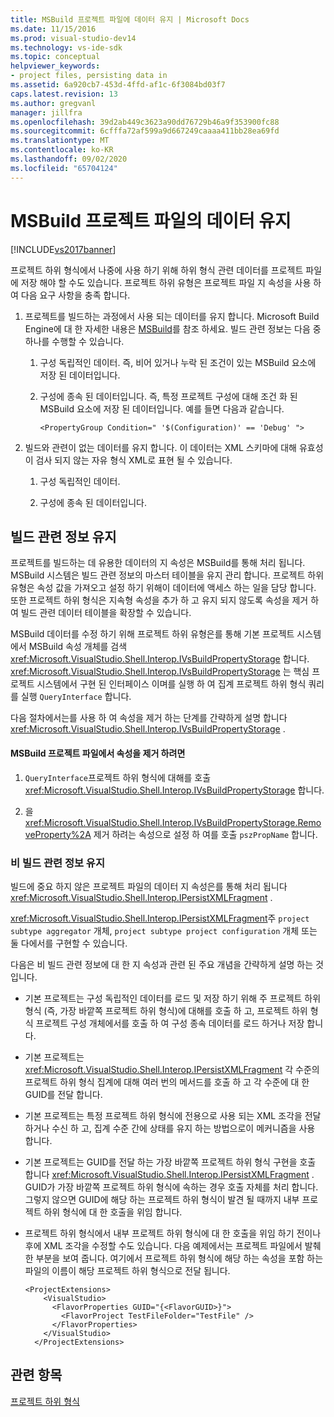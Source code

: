 ```yaml
---
title: MSBuild 프로젝트 파일에 데이터 유지 | Microsoft Docs
ms.date: 11/15/2016
ms.prod: visual-studio-dev14
ms.technology: vs-ide-sdk
ms.topic: conceptual
helpviewer_keywords:
- project files, persisting data in
ms.assetid: 6a920cb7-453d-4ffd-af1c-6f3084bd03f7
caps.latest.revision: 13
ms.author: gregvanl
manager: jillfra
ms.openlocfilehash: 39d2ab449c3623a90dd76729b46a9f353900fc88
ms.sourcegitcommit: 6cfffa72af599a9d667249caaaa411bb28ea69fd
ms.translationtype: MT
ms.contentlocale: ko-KR
ms.lasthandoff: 09/02/2020
ms.locfileid: "65704124"
---
```

# <a name="persisting-data-in-the-msbuild-project-file"></a>MSBuild 프로젝트 파일의 데이터 유지
[!INCLUDE[vs2017banner](../../includes/vs2017banner.md)]

프로젝트 하위 형식에서 나중에 사용 하기 위해 하위 형식 관련 데이터를 프로젝트 파일에 저장 해야 할 수도 있습니다. 프로젝트 하위 유형은 프로젝트 파일 지 속성을 사용 하 여 다음 요구 사항을 충족 합니다.  
  
1. 프로젝트를 빌드하는 과정에서 사용 되는 데이터를 유지 합니다. Microsoft Build Engine에 대 한 자세한 내용은 [MSBuild](https://msdn.microsoft.com/7c49aba1-ee6c-47d8-9de1-6f29a906e20b)를 참조 하세요. 빌드 관련 정보는 다음 중 하나를 수행할 수 있습니다.  
  
    1. 구성 독립적인 데이터. 즉, 비어 있거나 누락 된 조건이 있는 MSBuild 요소에 저장 된 데이터입니다.  
  
    2. 구성에 종속 된 데이터입니다. 즉, 특정 프로젝트 구성에 대해 조건 화 된 MSBuild 요소에 저장 된 데이터입니다. 예를 들면 다음과 같습니다.  
  
        ```  
        <PropertyGroup Condition=" '$(Configuration)' == 'Debug' ">  
        ```  
  
2. 빌드와 관련이 없는 데이터를 유지 합니다. 이 데이터는 XML 스키마에 대해 유효성이 검사 되지 않는 자유 형식 XML로 표현 될 수 있습니다.  
  
    1. 구성 독립적인 데이터.  
  
    2. 구성에 종속 된 데이터입니다.  
  
## <a name="persisting-build-related-information"></a>빌드 관련 정보 유지  
 프로젝트를 빌드하는 데 유용한 데이터의 지 속성은 MSBuild를 통해 처리 됩니다. MSBuild 시스템은 빌드 관련 정보의 마스터 테이블을 유지 관리 합니다. 프로젝트 하위 유형은 속성 값을 가져오고 설정 하기 위해이 데이터에 액세스 하는 일을 담당 합니다. 또한 프로젝트 하위 형식은 지속형 속성을 추가 하 고 유지 되지 않도록 속성을 제거 하 여 빌드 관련 데이터 테이블을 확장할 수 있습니다.  
  
 MSBuild 데이터를 수정 하기 위해 프로젝트 하위 유형은를 통해 기본 프로젝트 시스템에서 MSBuild 속성 개체를 검색 <xref:Microsoft.VisualStudio.Shell.Interop.IVsBuildPropertyStorage> 합니다. <xref:Microsoft.VisualStudio.Shell.Interop.IVsBuildPropertyStorage> 는 핵심 프로젝트 시스템에서 구현 된 인터페이스 이며를 실행 하 여 집계 프로젝트 하위 형식 쿼리를 실행 `QueryInterface` 합니다.  
  
 다음 절차에서는를 사용 하 여 속성을 제거 하는 단계를 간략하게 설명 합니다 <xref:Microsoft.VisualStudio.Shell.Interop.IVsBuildPropertyStorage> .  
  
#### <a name="to-remove-a-property-from-an-msbuild-project-file"></a>MSBuild 프로젝트 파일에서 속성을 제거 하려면  
  
1. `QueryInterface`프로젝트 하위 형식에 대해를 호출 <xref:Microsoft.VisualStudio.Shell.Interop.IVsBuildPropertyStorage> 합니다.  
  
2. 을 <xref:Microsoft.VisualStudio.Shell.Interop.IVsBuildPropertyStorage.RemoveProperty%2A> 제거 하려는 속성으로 설정 하 여를 호출 `pszPropName` 합니다.  
  
### <a name="persisting-non-build-related-information"></a>비 빌드 관련 정보 유지  
 빌드에 중요 하지 않은 프로젝트 파일의 데이터 지 속성은를 통해 처리 됩니다 <xref:Microsoft.VisualStudio.Shell.Interop.IPersistXMLFragment> .  
  
 <xref:Microsoft.VisualStudio.Shell.Interop.IPersistXMLFragment>주 `project subtype aggregator` 개체, `project subtype project configuration` 개체 또는 둘 다에서를 구현할 수 있습니다.  
  
 다음은 비 빌드 관련 정보에 대 한 지 속성과 관련 된 주요 개념을 간략하게 설명 하는 것입니다.  
  
- 기본 프로젝트는 구성 독립적인 데이터를 로드 및 저장 하기 위해 주 프로젝트 하위 형식 (즉, 가장 바깥쪽 프로젝트 하위 형식)에 대해를 호출 하 고, 프로젝트 하위 형식 프로젝트 구성 개체에서를 호출 하 여 구성 종속 데이터를 로드 하거나 저장 합니다.  
  
- 기본 프로젝트는 <xref:Microsoft.VisualStudio.Shell.Interop.IPersistXMLFragment> 각 수준의 프로젝트 하위 형식 집계에 대해 여러 번의 메서드를 호출 하 고 각 수준에 대 한 GUID를 전달 합니다.  
  
- 기본 프로젝트는 특정 프로젝트 하위 형식에 전용으로 사용 되는 XML 조각을 전달 하거나 수신 하 고, 집계 수준 간에 상태를 유지 하는 방법으로이 메커니즘을 사용 합니다.  
  
- 기본 프로젝트는 GUID를 전달 하는 가장 바깥쪽 프로젝트 하위 형식 구현을 호출 합니다 <xref:Microsoft.VisualStudio.Shell.Interop.IPersistXMLFragment> . GUID가 가장 바깥쪽 프로젝트 하위 형식에 속하는 경우 호출 자체를 처리 합니다. 그렇지 않으면 GUID에 해당 하는 프로젝트 하위 형식이 발견 될 때까지 내부 프로젝트 하위 형식에 대 한 호출을 위임 합니다.  
  
- 프로젝트 하위 형식에서 내부 프로젝트 하위 형식에 대 한 호출을 위임 하기 전이나 후에 XML 조각을 수정할 수도 있습니다. 다음 예제에서는 프로젝트 파일에서 발췌 한 부분을 보여 줍니다. 여기에서 프로젝트 하위 형식에 해당 하는 속성을 포함 하는 파일의 이름이 해당 프로젝트 하위 형식으로 전달 됩니다.  
  
    ```  
    <ProjectExtensions>  
        <VisualStudio>  
          <FlavorProperties GUID="{<FlavorGUID>}">  
            <FlavorProject TestFileFolder="TestFile" />  
          </FlavorProperties>  
        </VisualStudio>  
      </ProjectExtensions>  
    ```  
  
## <a name="see-also"></a>관련 항목  
 [프로젝트 하위 형식](../../extensibility/internals/project-subtypes.md)
